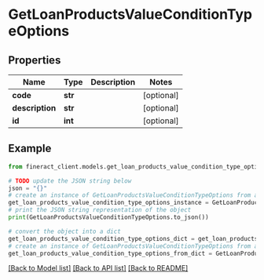 # GetLoanProductsValueConditionTypeOptions


## Properties

Name | Type | Description | Notes
------------ | ------------- | ------------- | -------------
**code** | **str** |  | [optional] 
**description** | **str** |  | [optional] 
**id** | **int** |  | [optional] 

## Example

```python
from fineract_client.models.get_loan_products_value_condition_type_options import GetLoanProductsValueConditionTypeOptions

# TODO update the JSON string below
json = "{}"
# create an instance of GetLoanProductsValueConditionTypeOptions from a JSON string
get_loan_products_value_condition_type_options_instance = GetLoanProductsValueConditionTypeOptions.from_json(json)
# print the JSON string representation of the object
print(GetLoanProductsValueConditionTypeOptions.to_json())

# convert the object into a dict
get_loan_products_value_condition_type_options_dict = get_loan_products_value_condition_type_options_instance.to_dict()
# create an instance of GetLoanProductsValueConditionTypeOptions from a dict
get_loan_products_value_condition_type_options_from_dict = GetLoanProductsValueConditionTypeOptions.from_dict(get_loan_products_value_condition_type_options_dict)
```
[[Back to Model list]](../README.md#documentation-for-models) [[Back to API list]](../README.md#documentation-for-api-endpoints) [[Back to README]](../README.md)


